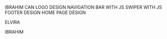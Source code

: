 IBRAHIM CAN
LOGO DESIGN
NAVIGATION BAR WITH JS
SWIPER WITH JS
FOOTER DESIGN
HOME PAGE DESIGN

ELVIRA




IBRAHIM


